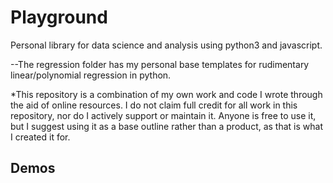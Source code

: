 # Playground
Personal library for data science and analysis using python3 and javascript.

--The regression folder has my personal base templates for rudimentary linear/polynomial regression in python.

*This repository is a combination of my own work and code I wrote through the aid of online resources. I do not claim full credit for all work in this repository, nor do I actively support or maintain it. Anyone is free to use it, but I suggest using it as a base outline rather than a product, as that is what I created it for.

## Demos
